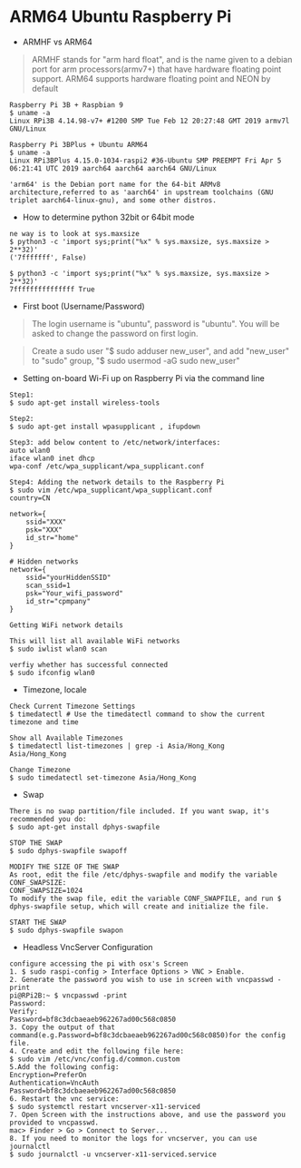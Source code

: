 ARM64 Ubuntu Raspberry Pi
=========================
* ARMHF vs ARM64 
> ARMHF stands for "arm hard float", and is the name given to a debian port for arm processors(armv7+) that have hardware floating point support.
> ARM64 supports hardware floating point and NEON by default
```
Raspberry Pi 3B + Raspbian 9 
$ uname -a
Linux RPi3B 4.14.98-v7+ #1200 SMP Tue Feb 12 20:27:48 GMT 2019 armv7l GNU/Linux

Raspberry Pi 3BPlus + Ubuntu ARM64 
$ uname -a
Linux RPi3BPlus 4.15.0-1034-raspi2 #36-Ubuntu SMP PREEMPT Fri Apr 5 06:21:41 UTC 2019 aarch64 aarch64 aarch64 GNU/Linux

'arm64' is the Debian port name for the 64-bit ARMv8 architecture,referred to as 'aarch64' in upstream toolchains (GNU triplet aarch64-linux-gnu), and some other distros.

```

* How to determine python 32bit or 64bit mode
```
ne way is to look at sys.maxsize
$ python3 -c 'import sys;print("%x" % sys.maxsize, sys.maxsize > 2**32)'
('7fffffff', False)

$ python3 -c 'import sys;print("%x" % sys.maxsize, sys.maxsize > 2**32)'
7fffffffffffffff True
```

* First boot (Username/Password)
> The login username is "ubuntu", password is "ubuntu". You will be asked to change the password on first login.

> Create a sudo user "$ sudo adduser new_user", and add "new_user" to "sudo" group, "$ sudo usermod -aG sudo new_user"

* Setting on-board Wi-Fi up on Raspberry Pi via the command line  
```
Step1:
$ sudo apt-get install wireless-tools 

Step2:
$ sudo apt-get install wpasupplicant , ifupdown

Step3: add below content to /etc/network/interfaces:
auto wlan0
iface wlan0 inet dhcp
wpa-conf /etc/wpa_supplicant/wpa_supplicant.conf 

Step4: Adding the network details to the Raspberry Pi
$ sudo vim /etc/wpa_supplicant/wpa_supplicant.conf 
country=CN 

network={
    ssid="XXX"
    psk="XXX"
    id_str="home"
}

# Hidden networks 
network={
    ssid="yourHiddenSSID"
    scan_ssid=1
    psk="Your_wifi_password"
    id_str="cpmpany"
}

Getting WiFi network details

This will list all available WiFi networks
$ sudo iwlist wlan0 scan 

verfiy whether has successful connected 
$ sudo ifconfig wlan0 
```

* Timezone, locale
```
Check Current Timezone Settings 
$ timedatectl # Use the timedatectl command to show the current timezone and time

Show all Available Timezones 
$ timedatectl list-timezones | grep -i Asia/Hong_Kong
Asia/Hong_Kong

Change Timezone 
$ sudo timedatectl set-timezone Asia/Hong_Kong 
```

* Swap 
```
There is no swap partition/file included. If you want swap, it's recommended you do:
$ sudo apt-get install dphys-swapfile

STOP THE SWAP 
$ sudo dphys-swapfile swapoff 

MODIFY THE SIZE OF THE SWAP 
As root, edit the file /etc/dphys-swapfile and modify the variable CONF_SWAPSIZE:
CONF_SWAPSIZE=1024
To modify the swap file, edit the variable CONF_SWAPFILE, and run $ dphys-swapfile setup, which will create and initialize the file.

START THE SWAP 
$ sudo dphys-swapfile swapon
```

* Headless VncServer Configuration 
```
configure accessing the pi with osx's Screen
1. $ sudo raspi-config > Interface Options > VNC > Enable.
2. Generate the password you wish to use in screen with vncpasswd -print 
pi@RPi2B:~ $ vncpasswd -print
Password:
Verify:
Password=bf8c3dcbaeaeb962267ad00c568c0850
3. Copy the output of that command(e.g.Password=bf8c3dcbaeaeb962267ad00c568c0850)for the config file.
4. Create and edit the following file here:
$ sudo vim /etc/vnc/config.d/common.custom 
5.Add the following config:
Encryption=PreferOn
Authentication=VncAuth
Password=bf8c3dcbaeaeb962267ad00c568c0850
6. Restart the vnc service:
$ sudo systemctl restart vncserver-x11-serviced 
7. Open Screen with the instructions above, and use the password you provided to vncpasswd.
mac> Finder > Go > Connect to Server... 
8. If you need to monitor the logs for vncserver, you can use journalctl
$ sudo journalctl -u vncserver-x11-serviced.service 
```
